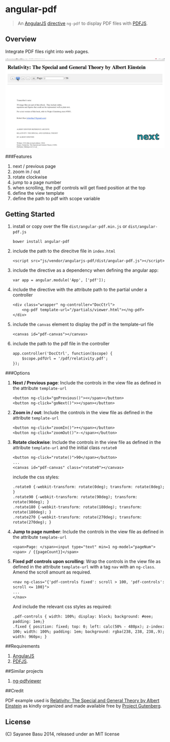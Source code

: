 # angular-pdf


>An [AngularJS](http://angularjs.org/) [directive](http://docs.angularjs.org/guide/directive) `ng-pdf` to display PDF files with [PDFJS](http://mozilla.github.io/pdf.js/).

## Overview

Integrate PDF files right into web pages.

![Angular PDF](ng-pdf.gif)

###Features

1. next / previous page
1. zoom in / out
1. rotate clockwise
1. jump to a page number
1. when scrolling, the pdf controls will get fixed position at the top
1. define the view template
1. define the path to pdf with scope variable

## Getting Started

1. install or copy over the file `dist/angular-pdf.min.js` or `dist/angular-pdf.js`

    ```
    bower install angular-pdf
    ```
1. include the path to the direcitve file in `index.html`

    ```
    <script src="js/vendor/angularjs-pdf/dist/angular-pdf.js"></script>
    ```  
  
1. include the directive as a dependency when defining the angular app:

    ```
    var app = angular.module('App', ['pdf']);
    ```
1. include the directive with the attribute path to the partial under a controller

    ```
    <div class="wrapper" ng-controller="DocCtrl">
        <ng-pdf template-url="/partials/viewer.html"></ng-pdf>
    </div>
    ```
1. include the `canvas` element to display the pdf in the template-url file

    ```
    <canvas id="pdf-canvas"></canvas>
    ```
1. include the path to the pdf file in the controller

    ```
    app.controller('DocCtrl', function($scope) {
        $scope.pdfUrl = '/pdf/relativity.pdf';
    });
    ```

###Options

1. **Next / Previous page**: Include the controls in the view file as defined in the attribute `template-url`

    ```
    <button ng-click="goPrevious()"><</span></button>
    <button ng-click="goNext()">></span></button>
    ```
1. **Zoom in / out**: Include the controls in the view file as defined in the attribute `template-url`

    ```
    <button ng-click="zoomIn()">+</span></button>
    <button ng-click="zoomOut()">-</span></button>
    ```
1. **Rotate clockwise**: Include the controls in the view file as defined in the attribute `template-url` and the initial class `rotate0`

    ```
    <button ng-click="rotate()">90</span></button> 
    ...
    <canvas id="pdf-canvas" class="rotate0"></canvas>   
    ```
    
    include the css styles:
    
    ```
    .rotate0 {-webkit-transform: rotate(0deg); transform: rotate(0deg); }
    .rotate90 {-webkit-transform: rotate(90deg); transform: rotate(90deg); }
    .rotate180 {-webkit-transform: rotate(180deg); transform: rotate(180deg); }
    .rotate270 {-webkit-transform: rotate(270deg); transform: rotate(270deg); }
    ```
1. **Jump to page number**: Include the controls in the view file as defined in the attribute `template-url`

    ```
    <span>Page: </span><input type="text" min=1 ng-model="pageNum"><span> / {{pageCount}}</span>
    ```
1. **Fixed pdf controls upon scrolling**: Wrap the controls in the view file as defined in the attribute `template-url` with a tag `nav` with an `ng-class`. Amend the scroll amount as required.

    ```
    <nav ng-class="{'pdf-controls fixed': scroll > 100, 'pdf-controls': scroll <= 100}">
    ...
    </nav>
    ```
    
    And include the relevant css styles as required:
    
    ```
    .pdf-controls { width: 100%; display: block; background: #eee; padding: 1em;}
    .fixed { position: fixed; top: 0; left: calc(50% - 480px); z-index: 100; width: 100%; padding: 1em; background: rgba(238, 238, 238,.9); width: 960px; }
    ```


##Requirements

1. [AngularJS](http://angularjs.org/)
1. [PDFJS](http://mozilla.github.io/pdf.js/).

##Similar projects

1. [ng-pdfviewer](https://github.com/akrennmair/ng-pdfviewer)


##Credit

PDF example used is [Relativity: The Special and General Theory by Albert Einstein](http://www.gutenberg.org/ebooks/30155) as kindly organized and made available free by [Project Gutenberg](http://www.gutenberg.org/wiki/Main_Page).


## License

(C) Sayanee Basu 2014, released under an MIT license
